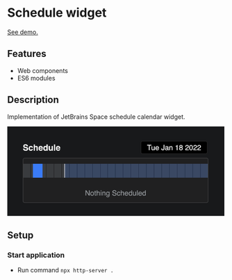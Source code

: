 # Schedule widget

[See demo.](https://theruslanusmanov.github.io/schedule-widget-js/)

## Features

* Web components
* ES6 modules

## Description

Implementation of JetBrains Space schedule calendar widget.

<img style="width: 500px" src="./screenshot.png" alt="screenshot" />

## Setup

### Start application

* Run command `npx http-server .`
